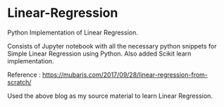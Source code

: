 # Linear-Regression

Python Implementation of Linear Regression. 

Consists of Jupyter notebook with all the necessary python snippets for Simple Linear Regression using Python. 
Also added Scikit learn implementation.

Reference : https://mubaris.com/2017/09/28/linear-regression-from-scratch/

Used the above blog as my source material to learn Linear Regression.


